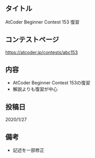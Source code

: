 ## タイトル

AtCoder Beginner Contest 153 復習

## コンテストページ

https://atcoder.jp/contests/abc153

## 内容

- AtCoder Beginner Contest 153の復習
- 解説よりも復習が中心

## 投稿日

2020/1/27

## 備考

- 記述を一部修正
